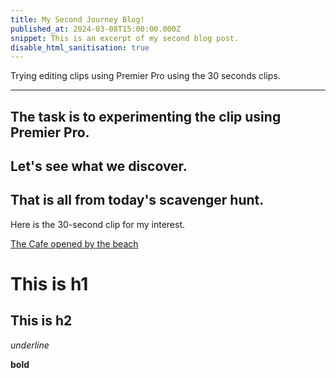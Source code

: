 ```yaml
---
title: My Second Journey Blog!
published_at: 2024-03-08T15:00:00.000Z
snippet: This is an excerpt of my second blog post.
disable_html_sanitisation: true
---
```


Trying editing clips using Premier Pro using the 30 seconds clips.

---

## The task is to experimenting the clip using Premier Pro.



## Let's see what we discover.



## That is all from today's scavenger hunt.

Here is the 30-second clip for my interest.

[The Cafe opened by the beach]()

# This is h1

## This is h2

_underline_

**bold**
